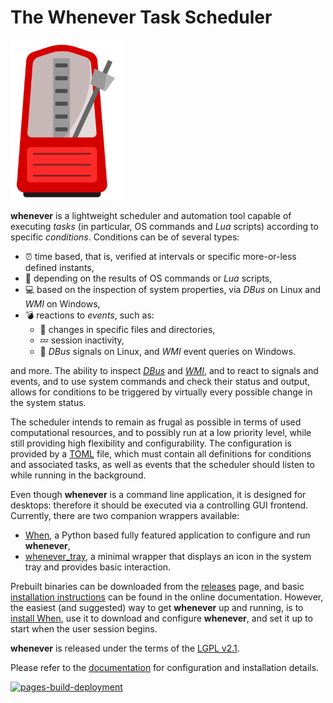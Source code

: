 # The Whenever Task Scheduler

![HeaderImage](docs/graphics/metronome.png)


**whenever** is a lightweight scheduler and automation tool capable of executing _tasks_ (in particular, OS commands and _Lua_ scripts) according to specific _conditions_. Conditions can be of several types:

* :alarm_clock: time based, that is, verified at intervals or specific more-or-less defined instants,
* :wrench: depending on the results of OS commands or _Lua_ scripts,
* :computer: based on the inspection of system properties, via _DBus_ on Linux and _WMI_ on Windows,
* :bomb: reactions to _events_, such as:
  * :file_folder: changes in specific files and directories,
  * :zzz: session inactivity,
  * :rotating_light: _DBus_ signals on Linux, and _WMI_ event queries on Windows.

and more. The ability to inspect [_DBus_](https://www.freedesktop.org/wiki/Software/dbus/) and [_WMI_](https://learn.microsoft.com/it-it/windows/win32/wmisdk/wmi-start-page), and to react to signals and events, and to use system commands and check their status and output, allows for conditions to be triggered by virtually every possible change in the system status.

The scheduler intends to remain as frugal as possible in terms of used computational resources, and to possibly run at a low priority level, while still providing high flexibility and configurability. The configuration is provided by a [TOML](https://toml.io/) file, which must contain all definitions for conditions and associated tasks, as well as events that the scheduler should listen to while running in the background.

Even though **whenever** is a command line application, it is designed for desktops: therefore it should be executed via a controlling GUI frontend. Currently, there are two companion wrappers available:

* [When](https://github.com/almostearthling/when-command), a Python based fully featured application to configure and run **whenever**,
* [whenever_tray](https://github.com/almostearthling/whenever_tray), a minimal wrapper that displays an icon in the system tray and provides basic interaction.

Prebuilt binaries can be downloaded from the [releases](https://github.com/almostearthling/whenever/releases) page, and basic [installation instructions](https://almostearthling.github.io/whenever/90.install.html) can be found in the online documentation. However, the easiest (and suggested) way to get **whenever** up and running, is to [install When](https://almostearthling.github.io/when-command/install.html), use it to download and configure **whenever**, and set it up to start when the user session begins.

**whenever** is released under the terms of the [LGPL v2.1](LICENSE).

Please refer to the [documentation](https://almostearthling.github.io/whenever/index.html) for configuration and installation details.


[![pages-build-deployment](https://github.com/almostearthling/whenever/actions/workflows/pages/pages-build-deployment/badge.svg)](https://github.com/almostearthling/whenever/actions/workflows/pages/pages-build-deployment)
